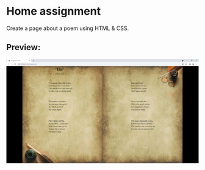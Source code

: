 # Home assignment 
 Create a page about a poem using HTML & CSS.  


## Preview:


![preview](https://github.com/oliverounaid/TA-21/blob/master/poem%20home-assignment/preview.png?raw=true)
